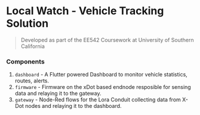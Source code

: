 # Local Watch - Vehicle Tracking Solution


> Developed as part of the EE542 Coursework at University of Southern California

### Components

1. `dashboard` - A Flutter powered Dashboard to monitor vehicle statistics, routes, alerts.
2. `firmware` - Firmware on the xDot based endnode resposible for sensing data and relaying it to the gateway.
3. `gateway` - Node-Red flows for the Lora Conduit collecting data from X-Dot nodes and relaying it to the dashboard.
